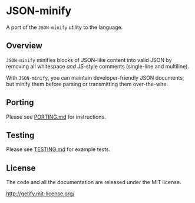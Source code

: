 # JSON-minify

A port of the `JSON-minify` utility to the <target-language-name> language.

## Overview

`JSON-minify` minifies blocks of JSON-like content into valid JSON by removing all
whitespace *and* JS-style comments (single-line and multiline).

With `JSON-minify`, you can maintain developer-friendly JSON documents, but minify them before parsing or transmitting them over-the-wire.

## Porting

Please see [PORTING.md](PORTING.md) for instructions.

## Testing

Please see [TESTING.md](TESTING.md) for example tests.

## License

The code and all the documentation are released under the MIT license.

http://getify.mit-license.org/
